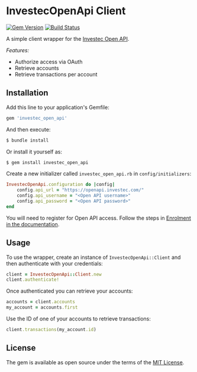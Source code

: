# InvestecOpenApi Client

[![Gem Version](https://badge.fury.io/rb/investec_open_api.svg)](https://badge.fury.io/rb/investec_open_api)
[![Build Status](https://travis-ci.com/Offerzen/investec_open_api.svg?branch=master)](https://travis-ci.com/Offerzen/investec_open_api)

A simple client wrapper for the [Investec Open API](https://developer.investec.com/programmable-banking/#open-api). 

*Features:*

- Authorize access via OAuth
- Retrieve accounts
- Retrieve transactions per account

## Installation

Add this line to your application's Gemfile:

```ruby
gem 'investec_open_api'
```

And then execute:

```bash
$ bundle install
```

Or install it yourself as:

```bash
$ gem install investec_open_api
```

Create a new initializer called `investec_open_api.rb` in `config/initializers`:

```ruby
InvestecOpenApi.configuration do |config|
    config.api_url = "https://openapi.investec.com/"
    config.api_username = "<Open API username>"
    config.api_password = "<Open API password>"
end
```

You will need to register for Open API access. Follow the steps in [Enrolment in the documentation](https://developer.investec.com/programmable-banking/#enrolment).


## Usage

To use the wrapper, create an instance of `InvestecOpenApi::Client` and then authenticate with your credentials:

```ruby
client = InvestecOpenApi::Client.new
client.authenticate!
```

Once authenticated you can retrieve your accounts:

```ruby
accounts = client.accounts
my_account = accounts.first
```

Use the ID of one of your accounts to retrieve transactions:

```ruby
client.transactions(my_account.id)
```

## License

The gem is available as open source under the terms of the [MIT License](https://opensource.org/licenses/MIT).
